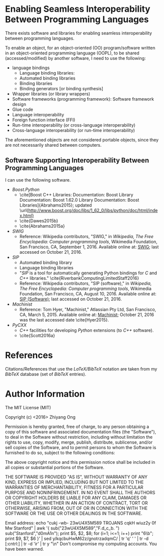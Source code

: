#	Enabling Seamless Interoperability Between Programming Languages

There exists software and libraries for enabling seamless
	interoperability between programming languages.

To enable an object, for an object-oriented (OO) program/software
	written in an object-oriented programming language (OOPL), to be
	shared (accessed/modified) by another software, I need to use
	the following:
+ language bindings
	- Language binding libraries:
	- Automated binding libraries
	- Binding libraries
	- Binding generators [or binding synthesis]
+ Wrapper libraries (or library wrappers)
+ Software frameworks (programming framework): Software framework design
+ Glue code
+ Language interoperability
+ Foreign function interface (FFI)
+ Run-time interoperability (or cross-language interoperability)
+ Cross-language interoperability (or run-time interoperability)
	
The aforementioned objects are not considered portable objects, since
	they are not necessarily shared between computers.
	

##	Software Supporting Interoperability Between Programming Languages

I can use the following software.
+ *Boost.Python*
	- \cite[Boost C++ Libraries: Documentation: Boost Library Documentation: Boost 1.62.0 Library Documentation: Boost Libraries]{Abrahams2015}; updated \url{http://www.boost.org/doc/libs/1_62_0/libs/python/doc/html/index.html}
	- \cite{Dawes2015b}
	- \cite{Abrahams2015a}
+ *SWIG*
	- Reference: Wikipedia contributors, "SWIG," in *Wikipedia, The Free Encyclopedia: Computer programming tools*, Wikimedia Foundation, San Francisco, CA, September 1, 2016. Available online at: [SWIG](https://en.wikipedia.org/wiki/SWIG); last accessed on October 21, 2016.
+ *SIP*
	- Automated binding library
	- Language binding libraries
	- "*SIP* is a tool for automatically generating Python bindings
		for *C* and *C++* libraries." 
		\cite{RiverbankComputingLimitedStaff2016}
	- Reference: Wikipedia contributors, "SIP (software)," in *Wikipedia, The Free Encyclopedia: Computer programming tools*, Wikimedia Foundation, San Francisco, CA, August 10, 2016. Available online at: [SIP (Software)](https://en.wikipedia.org/wiki/SIP_(software)); last accessed on October 21, 2016.
+ *Machinist*
	- Reference: Tom Hyer, "Machinist," Atlassian Pty Ltd, San Francisco, CA, March 5, 2015. Available online at: [Machinist](https://bitbucket.org/hyer/machinist/); October 21, 2016 was the last accessed date \cite{Hyer2015}.
+ *PyCXX*
	- *C++* facilities for developing *Python* extensions (to *C++* software).
	- \cite{Scott2016a}




#	References

Citations/References that use the *LaTeX/BibTeX* notation are taken
	from my *BibTeX* database (set of *BibTeX* entries).



#	Author Information

The MIT License (MIT)

Copyright (c) <2016> Zhiyang Ong

Permission is hereby granted, free of charge, to any person obtaining a copy of this software and associated documentation files (the "Software"), to deal in the Software without restriction, including without limitation the rights to use, copy, modify, merge, publish, distribute, sublicense, and/or sell copies of the Software, and to permit persons to whom the Software is furnished to do so, subject to the following conditions:

The above copyright notice and this permission notice shall be included in all copies or substantial portions of the Software.

THE SOFTWARE IS PROVIDED "AS IS", WITHOUT WARRANTY OF ANY KIND, EXPRESS OR IMPLIED, INCLUDING BUT NOT LIMITED TO THE WARRANTIES OF MERCHANTABILITY, FITNESS FOR A PARTICULAR PURPOSE AND NONINFRINGEMENT. IN NO EVENT SHALL THE AUTHORS OR COPYRIGHT HOLDERS BE LIABLE FOR ANY CLAIM, DAMAGES OR OTHER LIABILITY, WHETHER IN AN ACTION OF CONTRACT, TORT OR OTHERWISE, ARISING FROM, OUT OF OR IN CONNECTION WITH THE SOFTWARE OR THE USE OR OTHER DEALINGS IN THE SOFTWARE.

Email address: echo "cukj -wb- 23wU4X5M589 TROJANS cqkH wiuz2y 0f Mw Stanford" | awk '{ sub("23wU4X5M589","F.d_c_b. ") sub("Stanford","d0mA1n"); print $5, $2, $8; for (i=1; i<=1; i++) print "6\b"; print $9, $7, $6 }' | sed y/kqcbuHwM62z/gnotrzadqmC/ | tr 'q' ' ' | tr -d [:cntrl:] | tr -d 'ir' | tr y "\n"		Don't compromise my computing accounts. You have been warned.


